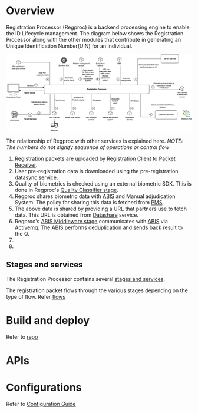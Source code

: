 # Overview

Registration Processor (Regproc) is a backend processing engine to enable the ID Lifecycle management. The diagram below shows the Registration Processor along with the other modules that contribute in generating an Unique Identification Number(UIN) for an individual.

![](_images/reg-proc.png)

The relationship of Regproc with other services is explained here. _NOTE: The numbers do not signify sequence of operations or control flow_

1. Registration packets are uploaded by [Registration Client](registration-client.md) to [Packet Receiver](https://github.com/mosip/registration/tree/1.2.0-rc2/registration-processor/init/registration-processor-packet-receiver-stage).
2. User pre-registration data is downloaded using the pre-registration datasync service.
3. Quality of biometrics is checked using an external biometric SDK. This is done in Regproc's [Quality Classifier stage](https://github.com/mosip/registration/blob/1.2.0-rc2/registration-processor/pre-processor/registration-processor-quality-classifier-stage/README.md).
4. Regproc shares biometric data with [ABIS](abis.md) and Manual adjudication System. The policy for sharing this data is fetched from [PMS](partner-management.md).
5. The above data is shared by providing a URL that partners use to fetch data.  This URL is obtained from [Datashare](data-share.md) service.
6. Regproc's [ABIS Middleware stage](https://github.com/mosip/registration/tree/1.2.0-rc2/registration-processor/core-processor/registration-processor-abis-middleware-stage) communicates with [ABIS](abis.md) via [Activemq](https://activemq.apache.org/). The ABIS performs deduplication and sends back result to the Q.  
7.
8.

## Stages and services
The Registration Processor contains several [stages and services](https://github.com/mosip/registration/tree/1.2.0-rc2#registration-stages-and-pipeline). 

The registration packet flows through the various stages depending on the type of flow. Refer [flows](https://github.com/mosip/registration/blob/1.2.0-rc2/docs/flows.md) 

# Build and deploy
Refer to [repo](https://github.com/mosip/registration/tree/1.2.0-rc2)

# APIs

# Configurations
Refer to [Configuration Guide](https://github.com/mosip/registration/blob/1.2.0-rc2/docs/configuration.md)

